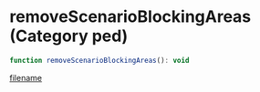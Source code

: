 # removeScenarioBlockingAreas (Category ped)

```js
function removeScenarioBlockingAreas(): void
```

[filename](removeScenarioBlockingAreas_m.md ':include')
